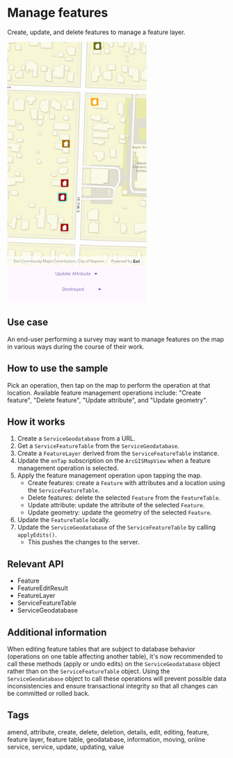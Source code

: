 # Manage features

Create, update, and delete features to manage a feature layer.

![Image of manage features](manage_features.png)

## Use case

An end-user performing a survey may want to manage features on the map in various ways during the course of their work.

## How to use the sample

Pick an operation, then tap on the map to perform the operation at that location. Available feature management operations include: "Create feature", "Delete feature", "Update attribute", and "Update geometry".

## How it works

1. Create a `ServiceGeodatabase` from a URL.
2. Get a `ServiceFeatureTable` from the `ServiceGeodatabase`.
3. Create a `FeatureLayer` derived from the `ServiceFeatureTable` instance.
4. Update the `onTap` subscription on the `ArcGISMapView` when a feature management operation is selected.
5. Apply the feature management operation upon tapping the map.
    * Create features: create a `Feature` with attributes and a location using the `ServiceFeatureTable`.
    * Delete features: delete the selected `Feature` from the `FeatureTable`.
    * Update attribute: update the attribute of the selected `Feature`.
    * Update geometry: update the geometry of the selected `Feature`.
6. Update the `FeatureTable` locally.
7. Update the `ServiceGeodatabase` of the `ServiceFeatureTable` by calling `applyEdits()`.
    * This pushes the changes to the server.

## Relevant API

* Feature
* FeatureEditResult
* FeatureLayer
* ServiceFeatureTable
* ServiceGeodatabase

## Additional information

When editing feature tables that are subject to database behavior (operations on one table affecting another table), it's now recommended to call these methods (apply or undo edits) on the `ServiceGeodatabase` object rather than on the `ServiceFeatureTable` object. Using the `ServiceGeodatabase` object to call these operations will prevent possible data inconsistencies and ensure transactional integrity so that all changes can be committed or rolled back.

## Tags

amend, attribute, create, delete, deletion, details, edit, editing, feature, feature layer, feature table, geodatabase, information, moving, online service, service, update, updating, value
